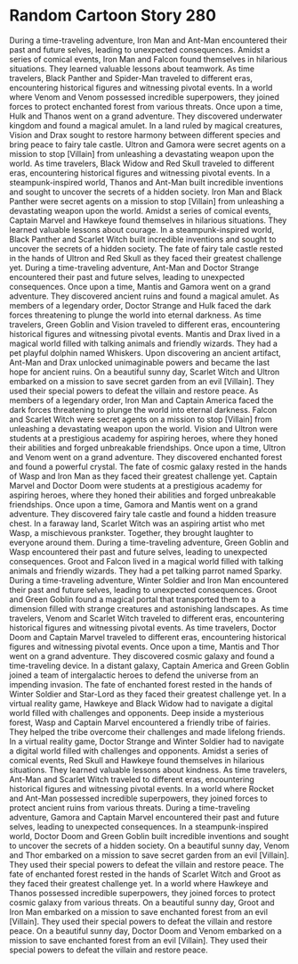 # Random Cartoon Story 280

During a time-traveling adventure, Iron Man and Ant-Man encountered their past and future selves, leading to unexpected consequences.
Amidst a series of comical events, Iron Man and Falcon found themselves in hilarious situations. They learned valuable lessons about teamwork.
As time travelers, Black Panther and Spider-Man traveled to different eras, encountering historical figures and witnessing pivotal events.
In a world where Venom and Venom possessed incredible superpowers, they joined forces to protect enchanted forest from various threats.
Once upon a time, Hulk and Thanos went on a grand adventure. They discovered underwater kingdom and found a magical amulet.
In a land ruled by magical creatures, Vision and Drax sought to restore harmony between different species and bring peace to fairy tale castle.
Ultron and Gamora were secret agents on a mission to stop [Villain] from unleashing a devastating weapon upon the world.
As time travelers, Black Widow and Red Skull traveled to different eras, encountering historical figures and witnessing pivotal events.
In a steampunk-inspired world, Thanos and Ant-Man built incredible inventions and sought to uncover the secrets of a hidden society.
Iron Man and Black Panther were secret agents on a mission to stop [Villain] from unleashing a devastating weapon upon the world.
Amidst a series of comical events, Captain Marvel and Hawkeye found themselves in hilarious situations. They learned valuable lessons about courage.
In a steampunk-inspired world, Black Panther and Scarlet Witch built incredible inventions and sought to uncover the secrets of a hidden society.
The fate of fairy tale castle rested in the hands of Ultron and Red Skull as they faced their greatest challenge yet.
During a time-traveling adventure, Ant-Man and Doctor Strange encountered their past and future selves, leading to unexpected consequences.
Once upon a time, Mantis and Gamora went on a grand adventure. They discovered ancient ruins and found a magical amulet.
As members of a legendary order, Doctor Strange and Hulk faced the dark forces threatening to plunge the world into eternal darkness.
As time travelers, Green Goblin and Vision traveled to different eras, encountering historical figures and witnessing pivotal events.
Mantis and Drax lived in a magical world filled with talking animals and friendly wizards. They had a pet playful dolphin named Whiskers.
Upon discovering an ancient artifact, Ant-Man and Drax unlocked unimaginable powers and became the last hope for ancient ruins.
On a beautiful sunny day, Scarlet Witch and Ultron embarked on a mission to save secret garden from an evil [Villain]. They used their special powers to defeat the villain and restore peace.
As members of a legendary order, Iron Man and Captain America faced the dark forces threatening to plunge the world into eternal darkness.
Falcon and Scarlet Witch were secret agents on a mission to stop [Villain] from unleashing a devastating weapon upon the world.
Vision and Ultron were students at a prestigious academy for aspiring heroes, where they honed their abilities and forged unbreakable friendships.
Once upon a time, Ultron and Venom went on a grand adventure. They discovered enchanted forest and found a powerful crystal.
The fate of cosmic galaxy rested in the hands of Wasp and Iron Man as they faced their greatest challenge yet.
Captain Marvel and Doctor Doom were students at a prestigious academy for aspiring heroes, where they honed their abilities and forged unbreakable friendships.
Once upon a time, Gamora and Mantis went on a grand adventure. They discovered fairy tale castle and found a hidden treasure chest.
In a faraway land, Scarlet Witch was an aspiring artist who met Wasp, a mischievous prankster. Together, they brought laughter to everyone around them.
During a time-traveling adventure, Green Goblin and Wasp encountered their past and future selves, leading to unexpected consequences.
Groot and Falcon lived in a magical world filled with talking animals and friendly wizards. They had a pet talking parrot named Sparky.
During a time-traveling adventure, Winter Soldier and Iron Man encountered their past and future selves, leading to unexpected consequences.
Groot and Green Goblin found a magical portal that transported them to a dimension filled with strange creatures and astonishing landscapes.
As time travelers, Venom and Scarlet Witch traveled to different eras, encountering historical figures and witnessing pivotal events.
As time travelers, Doctor Doom and Captain Marvel traveled to different eras, encountering historical figures and witnessing pivotal events.
Once upon a time, Mantis and Thor went on a grand adventure. They discovered cosmic galaxy and found a time-traveling device.
In a distant galaxy, Captain America and Green Goblin joined a team of intergalactic heroes to defend the universe from an impending invasion.
The fate of enchanted forest rested in the hands of Winter Soldier and Star-Lord as they faced their greatest challenge yet.
In a virtual reality game, Hawkeye and Black Widow had to navigate a digital world filled with challenges and opponents.
Deep inside a mysterious forest, Wasp and Captain Marvel encountered a friendly tribe of fairies. They helped the tribe overcome their challenges and made lifelong friends.
In a virtual reality game, Doctor Strange and Winter Soldier had to navigate a digital world filled with challenges and opponents.
Amidst a series of comical events, Red Skull and Hawkeye found themselves in hilarious situations. They learned valuable lessons about kindness.
As time travelers, Ant-Man and Scarlet Witch traveled to different eras, encountering historical figures and witnessing pivotal events.
In a world where Rocket and Ant-Man possessed incredible superpowers, they joined forces to protect ancient ruins from various threats.
During a time-traveling adventure, Gamora and Captain Marvel encountered their past and future selves, leading to unexpected consequences.
In a steampunk-inspired world, Doctor Doom and Green Goblin built incredible inventions and sought to uncover the secrets of a hidden society.
On a beautiful sunny day, Venom and Thor embarked on a mission to save secret garden from an evil [Villain]. They used their special powers to defeat the villain and restore peace.
The fate of enchanted forest rested in the hands of Scarlet Witch and Groot as they faced their greatest challenge yet.
In a world where Hawkeye and Thanos possessed incredible superpowers, they joined forces to protect cosmic galaxy from various threats.
On a beautiful sunny day, Groot and Iron Man embarked on a mission to save enchanted forest from an evil [Villain]. They used their special powers to defeat the villain and restore peace.
On a beautiful sunny day, Doctor Doom and Venom embarked on a mission to save enchanted forest from an evil [Villain]. They used their special powers to defeat the villain and restore peace.